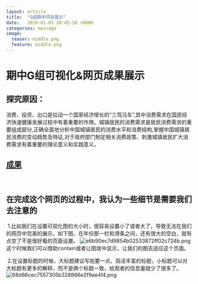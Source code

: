 ```yaml
---
layout: article
title:  "G组期中项目展示"
date:   2018-01-03 20:45:50 +0800
categories: message
image:
  teaser: middle.png
  feature: middle.png
---
```

# 期中G组可视化&网页成果展示

## 探究原因：

消费、投资、出口是拉动一个国家经济增长的“三驾马车”,其中消费需求在国民经济快速健康发展过程中有着重要的作用。城镇居民的消费需求是居民消费需求的重要组成部分,正确全面地分析中国城镇居民的消费水平和消费结构,掌握中国城镇居民消费的变动趋势及特征,对于政府部门制定相关消费政策、刺激城镇居民扩大消费需求有着重要的理论意义和实践意义。
 
## [成果](https://Ach3oh.github.io/infovis/term_project/term_project_css.html)
 
## 在完成这个网页的过程中，我认为一些细节是需要我们去注意的


  1.比如我们在设置可视化图的大小时，很容易设置小了或者大了，导致无法在我们的网页中完美的展示，如下图，在年份那一栏和滑条之间，还有很大的空白，就有点空了不是很好看的页面设置。
 ![e6b90ec7d9854b02533872ff02c724b.png](https://i.loli.net/2018/01/03/5a4cd2602a6c4.png)
  这个时候我们可以借助contain或者让图居中显示，让我们的图去适应这个页面。
  
  
  2.在设置标题的时候，大标题建议写扼要一点，简洁丰富的标题，小标题可以对大标题有更多的解释，而不是俩个标题一致，给观者的信息量就少了很多了。
  ![68d66cec7557305b328866e2f9ae4f4.png](https://i.loli.net/2018/01/03/5a4cd33d964b6.png)
